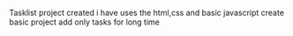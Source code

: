 Tasklist project created i have uses the html,css and basic javascript create basic project add only tasks for long time 
